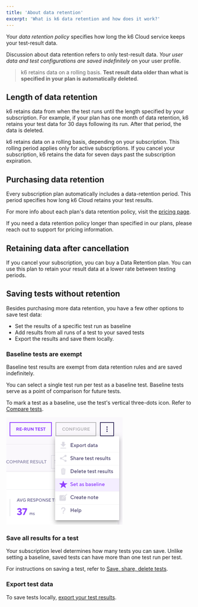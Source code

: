 ```yaml
---
title: 'About data retention'
excerpt: 'What is k6 data retention and how does it work?'
---
```


Your _data retention policy_ specifies how long the k6 Cloud service keeps your test-result data.

Discussion about data retention refers to only test-result data.
*Your user data and test configurations are saved indefinitely* on your user profile.

<Blockquote mod="warning">

k6  retains data on a rolling basis.
**Test result data older than what is specified in your plan is automatically deleted**.

</Blockquote>

## Length of data retention

k6 retains data from when the test runs until the length specified by your subscription.
For example, if your plan has one month of data retention, k6 retains your test data for 30 days following its run.
After that period, the data is deleted.

k6 retains data on a rolling basis, depending on your subscription.
This rolling period applies only for active subscriptions.
If you cancel your subscription, k6 retains the data for seven days past the subscription expiration.

## Purchasing data retention

Every subscription plan automatically includes a data-retention period.
This period specifies how long k6 Cloud retains your test results.

For more info about each plan's data retention policy, visit the [pricing page](https://k6.io/pricing/). 

If you need a data retention policy longer than specified in our plans, please reach out to support for pricing information.

## Retaining data after cancellation

If you cancel your subscription, you can buy a Data Retention plan.
You can use this plan to retain your result data at a lower rate between testing periods.

## Saving tests without retention

Besides purchasing more data retention, you have a few other options to save test data:
- Set the results of a specific test run as baseline
- Add results from all runs of a test to your saved tests 
- Export the results and save them locally.
  
### Baseline tests are exempt

Baseline test results are exempt from data retention rules and are saved indefinitely.

You can select a single test run per test as a baseline test.
Baseline tests serve as a point of comparison for future tests.

To mark a test as a baseline, use the test's vertical three-dots icon.
Refer to [Compare tests](/cloud/analyzing-results/test-comparison).

![Set as baseline](./images/04-data-retention/set-as-baseline.png)

### Save all results for a test

Your subscription level determines how many tests you can save.
Unlike setting a baseline, saved tests can have more than one test run per test.

For instructions on saving a test, refer to [Save, share, delete tests](../analyzing-results/test-results-menu).


### Export test data

To save tests locally, [export your test results](/cloud/analyzing-results/result-export).


